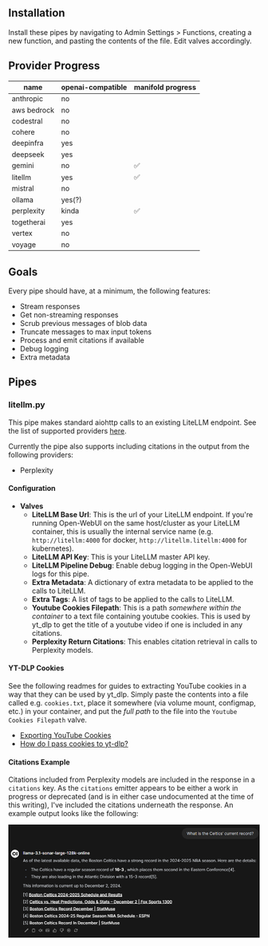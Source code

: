 ## Installation

Install these pipes by navigating to Admin Settings > Functions, creating a new function, and pasting the contents of the file. Edit valves accordingly.

## Provider Progress

| name        | openai-compatible | manifold progress   |
| ---         | ---               | ---                 |
| anthropic   | no                |                     |
| aws bedrock | no                |                     |
| codestral   | no                |                     |
| cohere      | no                |                     |
| deepinfra   | yes               |                     |
| deepseek    | yes               |                     |
| gemini      | no                | :white_check_mark:  |
| litellm     | yes               | :white_check_mark:  |
| mistral     | no                |                     |
| ollama      | yes(?)            |                     |
| perplexity  | kinda             | :white_check_mark:  |
| togetherai  | yes               |                     |
| vertex      | no                |                     |
| voyage      | no                |                     |

## Goals

Every pipe should have, at a minimum, the following features:

- Stream responses
- Get non-streaming responses
- Scrub previous messages of blob data
- Truncate messages to max input tokens
- Process and emit citations if available
- Debug logging
- Extra metadata

## Pipes

### litellm.py

This pipe makes standard aiohttp calls to an existing LiteLLM endpoint. See the list of supported providers [here](https://docs.litellm.ai/docs/providers).

Currently the pipe also supports including citations in the output from the following providers:

* Perplexity

#### Configuration

* **Valves**
    * **LiteLLM Base Url**: This is the url of your LiteLLM endpoint. If you're running Open-WebUI on the same host/cluster as your LiteLLM container, this is usually the internal service name (e.g. `http://litellm:4000` for docker, `http://litellm.litellm:4000` for kubernetes).
    * **LiteLLM API Key**: This is your LiteLLM master API key.
    * **LiteLLM Pipeline Debug**: Enable debug logging in the Open-WebUI logs for this pipe.
    * **Extra Metadata**: A dictionary of extra metadata to be applied to the calls to LiteLLM.
    * **Extra Tags**: A list of tags to be applied to the calls to LiteLLM.
    * **Youtube Cookies Filepath**: This is a path _somewhere within the container_ to a text file containing youtube cookies. This is used by yt_dlp to get the title of a youtube video if one is included in any citations.
    * **Perplexity Return Citations**: This enables citation retrieval in calls to Perplexity models.

#### YT-DLP Cookies

See the following readmes for guides to extracting YouTube cookies in a way that they can be used by yt_dlp. Simply paste the contents into a file called e.g. `cookies.txt`, place it somewhere (via volume mount, configmap, etc.) in your container, and put the _full path_ to the file into the `Youtube Cookies Filepath` valve.

* [Exporting YouTube Cookies](https://github.com/yt-dlp/yt-dlp/wiki/Extractors#exporting-youtube-cookies)
* [How do I pass cookies to yt-dlp?](https://github.com/yt-dlp/yt-dlp/wiki/FAQ#how-do-i-pass-cookies-to-yt-dlp)

#### Citations Example

Citations included from Perplexity models are included in the response in a `citations` key. As the `citations` emitter appears to be either a work in progress or deprecated (and is in either case undocumented at the time of this writing), I've included the citations underneath the response. An example output looks like the following:

![Perplexity Citations](./screenshots/perplexity-citations.png)
